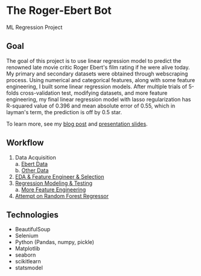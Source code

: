 # The Roger-Ebert Bot

ML Regression Project

## Goal

The goal of this project is to use linear regression model to predict the renowned late movie critic Roger Ebert's film rating if he were alive today. My primary and secondary datasets were obtained through webscraping process. Using numerical and categorical features, along with some feature engineering, I built some linear regression models. After multiple trials of 5-folds cross-validation test, modifying datasets, and more feature engineering, my final linear regression model with lasso regularization has R-squared value of 0.396 and mean absolute error of 0.55, which in layman's term, the prediction is off by 0.5 star. 

To learn more, see my [blog post](https://crystalhuang-ds.medium.com/the-roger-ebert-bot-regression-project-bae0228d6acf) and  [presentation slides](https://github.com/lllatsyrC/ebert-movie-rating-prediction/blob/main/Regression%20Presentation.pdf). 

## Workflow
1. Data Acquisition <br />
    a. [Ebert Data](https://github.com/lllatsyrC/ebert-movie-rating-prediction/blob/main/1A_Data%20Acquisition%20(Ebert%20Data%20Scraping%20%26%20Cleaning).ipynb)<br />
    b. [Other Data](https://github.com/lllatsyrC/ebert-movie-rating-prediction/blob/main/1B_More%20Data%20Acquisition%20and%20Cleaning.ipynb)<br />
2. [EDA & Feature Engineer & Selection](https://github.com/lllatsyrC/ebert-movie-rating-prediction/blob/main/2_EDA%20%26%20FE%20and%20Selection.ipynb)
3. [Regression Modeling & Testing](https://github.com/lllatsyrC/ebert-movie-rating-prediction/blob/main/3_Modeling_%26_Testing.ipynb)<br />
    a. [More Feature Engineering](https://github.com/lllatsyrC/ebert-movie-rating-prediction/blob/main/3a_More%20FE%20and%20Selection.ipynb)<br />
4. [Attempt on Random Forest Regressor](https://github.com/lllatsyrC/ebert-movie-rating-prediction/blob/main/4_Random%20Forest%20Regressor%20Attempt.ipynb)

## Technologies

- BeautifulSoup
- Selenium
- Python (Pandas, numpy, pickle)
- Matplotlib
- seaborn
- scikitlearn
- statsmodel
